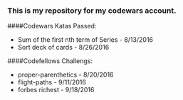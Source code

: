 ### This is my repository for my codewars account.

####Codewars Katas Passed:

* Sum of the first nth term of Series - 8/13/2016
* Sort deck of cards - 8/26/2016

####Codefellows Challengs:

* proper-parenthetics - 8/20/2016
* flight-paths - 9/11/2016
* forbes richest - 9/18/2016

